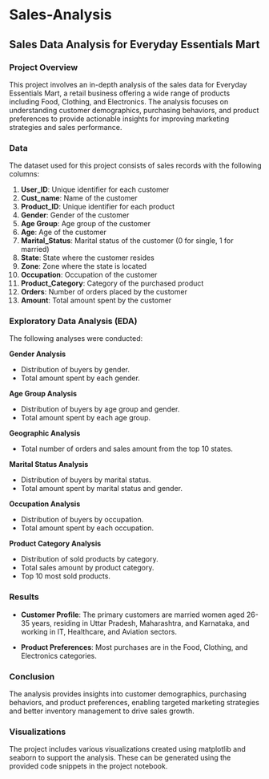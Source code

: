 # Sales-Analysis

## Sales Data Analysis for Everyday Essentials Mart

### Project Overview

This project involves an in-depth analysis of the sales data for Everyday Essentials Mart, a retail business offering a wide range of products including Food, Clothing, and Electronics. The analysis focuses on understanding customer demographics, purchasing behaviors, and product preferences to provide actionable insights for improving marketing strategies and sales performance.

### Data

The dataset used for this project consists of sales records with the following columns:

1. **User_ID**: Unique identifier for each customer 
2. **Cust_name**: Name of the customer 
3. **Product_ID**: Unique identifier for each product 
4. **Gender**: Gender of the customer 
5. **Age Group**: Age group of the customer 
6. **Age**: Age of the customer 
7. **Marital_Status**: Marital status of the customer (0 for single, 1 for married) 
8. **State**: State where the customer resides 
9. **Zone**: Zone where the state is located 
10. **Occupation**: Occupation of the customer 
11. **Product_Category**: Category of the purchased product 
12. **Orders**: Number of orders placed by the customer 
13. **Amount**: Total amount spent by the customer

### Exploratory Data Analysis (EDA)

The following analyses were conducted: 

**Gender Analysis**
+ Distribution of buyers by gender. 
+ Total amount spent by each gender. 

**Age Group Analysis**
+ Distribution of buyers by age group and gender. 
+ Total amount spent by each age group. 

**Geographic Analysis**
+ Total number of orders and sales amount from the top 10 states. 

**Marital Status Analysis**
+ Distribution of buyers by marital status. 
+ Total amount spent by marital status and gender. 

**Occupation Analysis**
+ Distribution of buyers by occupation. 
+ Total amount spent by each occupation.

**Product Category Analysis**
+ Distribution of sold products by category. 
+ Total sales amount by product category. 
+ Top 10 most sold products.

### Results 

+ **Customer Profile**: The primary customers are married women aged 26-35 years, residing in Uttar Pradesh, Maharashtra, and Karnataka, and working in IT, Healthcare, and Aviation sectors.

+ **Product Preferences**: Most purchases are in the Food, Clothing, and Electronics categories.

### Conclusion

The analysis provides insights into customer demographics, purchasing behaviors, and product preferences, enabling targeted marketing strategies and better inventory management to drive sales growth. 

### Visualizations 

The project includes various visualizations created using matplotlib and seaborn to support the analysis. These can be generated using the provided code snippets in the project notebook.
